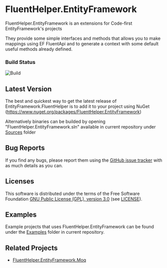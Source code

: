 # FluentHelper.EntityFramework
FluentHelper.EntityFramework is an extensions for Code-first EntityFramework's projects

They provide some simple interfaces and methods that allows you to make mappings using EF FluentApi and to generate a context with some default useful methods already defined.

### Build Status
![Build](https://github.com/MrSeekino/FluentHelper.EntityFramework/actions/workflows/dotnet.yml/badge.svg)

## Latest Version
The best and quickest way to get the latest release of EntityFramework.FluentHelper is to add it to your project using 
NuGet (<https://www.nuget.org/packages/FluentHelper.EntityFramework>)

Alternatively binaries can be builded by opening "FluentHelper.EntityFramework.sln" available in current repository under [Sources](https://github.com/MrSeekino/FluentHelper.EntityFramework/tree/master/Sources) folder

## Bug Reports
If you find any bugs, please report them using the [GitHub issue tracker](https://github.com/MrSeekino/FluentHelper.EntityFramework/issues) with as much details as you can.

## Licenses
This software is distributed under the terms of the Free Software Foundation [GNU Public License (GPL), version 3.0](http://www.gnu.org/licenses/gpl-3.0-standalone.html) (see [LICENSE](LICENSE)).

## Examples
Example projects that uses FluentHelper.EntityFramework can be found under the [Examples](https://github.com/MrSeekino/FluentHelper.EntityFramework/tree/master/Examples) folder in current repository.

## Related Projects
  - [FluentHelper.EntityFramework.Moq](https://github.com/MrSeekino/FluentHelper.EntityFramework.Moq)
